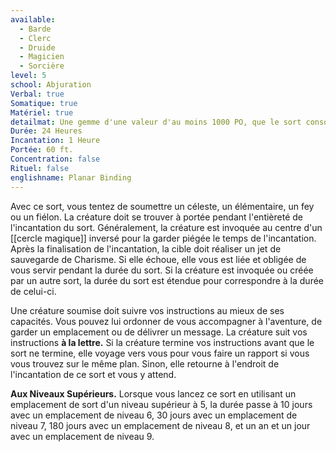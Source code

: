 ```yaml
---
available:
  - Barde
  - Clerc
  - Druide
  - Magicien
  - Sorcière
level: 5
school: Abjuration
Verbal: true
Somatique: true
Matériel: true
detailmat: Une gemme d'une valeur d'au moins 1000 PO, que le sort consomme
Durée: 24 Heures
Incantation: 1 Heure
Portée: 60 ft.
Concentration: false
Rituel: false
englishname: Planar Binding
---
```

Avec ce sort, vous tentez de soumettre un céleste, un élémentaire, un fey ou un fiélon. La créature doit se trouver à portée pendant l'entièreté de l'incantation du sort. Généralement, la créature est invoquée au centre d'un [[cercle magique]] inversé pour la garder piégée le temps de l'incantation. Après la finalisation de l'incantation, la cible doit réaliser un jet de sauvegarde de Charisme. Si elle échoue, elle vous est liée et obligée de vous servir pendant la durée du sort. Si la créature est invoquée ou créée par un autre sort, la durée du sort est étendue pour correspondre à la durée de celui-ci.

Une créature soumise doit suivre vos instructions au mieux de ses capacités. Vous pouvez lui ordonner de vous accompagner à l'aventure, de garder un emplacement ou de délivrer un message. La créature suit vos instructions **à la lettre.** Si la créature termine vos instructions avant que le sort ne termine, elle voyage vers vous pour vous faire un rapport si vous vous trouvez sur le même plan. Sinon, elle retourne à l'endroit de l'incantation de ce sort et vous y attend.

**Aux Niveaux Supérieurs.** Lorsque vous lancez ce sort en utilisant un emplacement de sort d'un niveau supérieur à 5, la durée passe à 10 jours avec un emplacement de niveau 6, 30 jours avec un emplacement de niveau 7, 180 jours avec un emplacement de niveau 8, et un an et un jour avec un emplacement de niveau 9.
